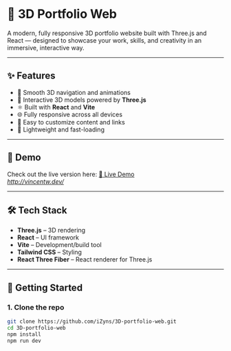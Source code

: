 # 🎨 3D Portfolio Web

A modern, fully responsive 3D portfolio website built with Three.js and React — designed to showcase your work, skills, and creativity in an immersive, interactive way.

---

## ✨ Features

- 🧭 Smooth 3D navigation and animations
- 🎨 Interactive 3D models powered by **Three.js**
- ⚛️ Built with **React** and **Vite**
- 🌐 Fully responsive across all devices
- 💼 Easy to customize content and links
- 📁 Lightweight and fast-loading

---

## 📸 Demo

Check out the live version here: [🔗 Live Demo](#)  
*http://vincentw.dev/*

---

## 🛠️ Tech Stack

- **Three.js** – 3D rendering
- **React** – UI framework
- **Vite** – Development/build tool
- **Tailwind CSS** – Styling
- **React Three Fiber** – React renderer for Three.js

---

## 🚀 Getting Started

### 1. Clone the repo

```bash
git clone https://github.com/iZyns/3D-portfolio-web.git
cd 3D-portfolio-web
npm install
npm run dev
